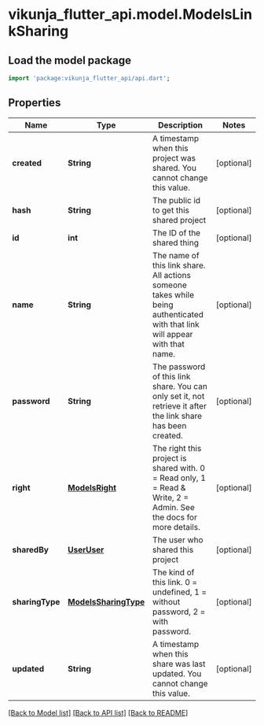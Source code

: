 # vikunja_flutter_api.model.ModelsLinkSharing

## Load the model package
```dart
import 'package:vikunja_flutter_api/api.dart';
```

## Properties
Name | Type | Description | Notes
------------ | ------------- | ------------- | -------------
**created** | **String** | A timestamp when this project was shared. You cannot change this value. | [optional] 
**hash** | **String** | The public id to get this shared project | [optional] 
**id** | **int** | The ID of the shared thing | [optional] 
**name** | **String** | The name of this link share. All actions someone takes while being authenticated with that link will appear with that name. | [optional] 
**password** | **String** | The password of this link share. You can only set it, not retrieve it after the link share has been created. | [optional] 
**right** | [**ModelsRight**](ModelsRight.md) | The right this project is shared with. 0 = Read only, 1 = Read & Write, 2 = Admin. See the docs for more details. | [optional] 
**sharedBy** | [**UserUser**](UserUser.md) | The user who shared this project | [optional] 
**sharingType** | [**ModelsSharingType**](ModelsSharingType.md) | The kind of this link. 0 = undefined, 1 = without password, 2 = with password. | [optional] 
**updated** | **String** | A timestamp when this share was last updated. You cannot change this value. | [optional] 

[[Back to Model list]](../README.md#documentation-for-models) [[Back to API list]](../README.md#documentation-for-api-endpoints) [[Back to README]](../README.md)


